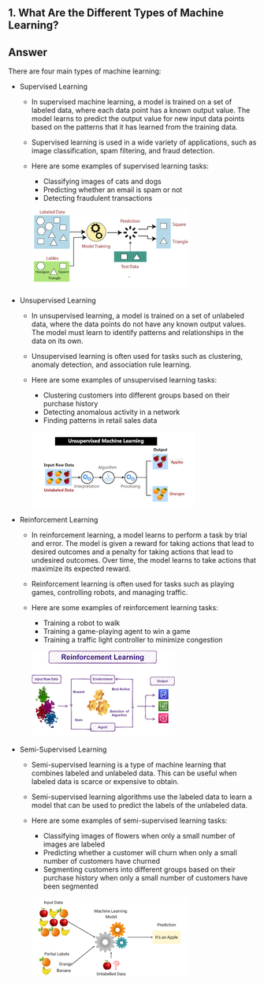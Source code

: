 ## 1. What Are the Different Types of Machine Learning?

## Answer

There are four main types of machine learning:

* Supervised Learning
    * In supervised machine learning, a model is trained on a set of labeled data, where each data point has a known output value. The model learns to predict the output value for new input data points based on the patterns that it has learned from the training data.
    * Supervised learning is used in a wide variety of applications, such as image classification, spam filtering, and fraud detection.
    * Here are some examples of supervised learning tasks:
        * Classifying images of cats and dogs
        * Predicting whether an email is spam or not
        * Detecting fraudulent transactions


      ![Supervised Learning](https://github.com/Suryatejakalapala/machine-learning/blob/main/images/supervised.png)


* Unsupervised Learning
    * In unsupervised learning, a model is trained on a set of unlabeled data, where the data points do not have any known output values. The model must learn to identify patterns and relationships in the data on its own.
    * Unsupervised learning is often used for tasks such as clustering, anomaly detection, and association rule learning.
    * Here are some examples of unsupervised learning tasks:
        * Clustering customers into different groups based on their purchase history
        * Detecting anomalous activity in a network
        * Finding patterns in retail sales data

     
       ![Unsupervised Learning](https://github.com/Suryatejakalapala/machine-learning/blob/main/images/unsupervised.png)


* Reinforcement Learning
    * In reinforcement learning, a model learns to perform a task by trial and error. The model is given a reward for taking actions that lead to desired outcomes and a penalty for taking actions that lead to undesired outcomes. Over time, the model learns to take actions that maximize its expected reward.
    * Reinforcement learning is often used for tasks such as playing games, controlling robots, and managing traffic.
    * Here are some examples of reinforcement learning tasks:
        * Training a robot to walk
        * Training a game-playing agent to win a game
        * Training a traffic light controller to minimize congestion
     
          
      ![Reinforcement Learning](https://github.com/Suryatejakalapala/machine-learning/blob/main/images/reinforcement.png)


* Semi-Supervised Learning
    * Semi-supervised learning is a type of machine learning that combines labeled and unlabeled data. This can be useful when labeled data is scarce or expensive to obtain.
    * Semi-supervised learning algorithms use the labeled data to learn a model that can be used to predict the labels of the unlabeled data.
    * Here are some examples of semi-supervised learning tasks:
        * Classifying images of flowers when only a small number of images are labeled
        * Predicting whether a customer will churn when only a small number of customers have churned
        * Segmenting customers into different groups based on their purchase history when only a small number of customers have been segmented


      ![Semi-Supervised Learning](https://github.com/Suryatejakalapala/machine-learning/blob/main/images/semisupervised.png)



